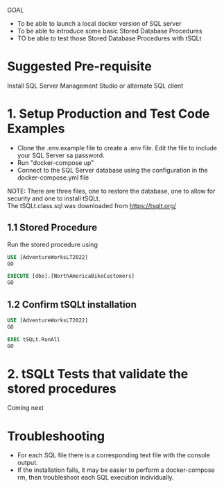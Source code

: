 GOAL
- To be able to launch a local docker version of SQL server
- To be able to introduce some basic Stored Database Procedures
- TO be able to test those Stored Database Procedures with tSQLt

# Suggested Pre-requisite
Install SQL Server Management Studio or alternate SQL client

# 1. Setup Production and Test Code Examples
- Clone the .env.example file to create a .env file. Edit the file to include your SQL Server sa password.
- Run "docker-compose up" 
- Connect to the SQL Server database using the configuration in the docker-compose.yml file 

NOTE: There are three files, one to restore the database, one to allow for security and one to install tSQLt. \
The tSQLt.class.sql was downloaded from https://tsqlt.org/

## 1.1 Stored Procedure
Run the stored procedure using 
```sql
USE [AdventureWorksLT2022]
GO

EXECUTE [dbo].[NorthAmericaBikeCustomers] 
GO
```
## 1.2 Confirm tSQLt installation
```sql
USE [AdventureWorksLT2022]
GO

EXEC tSQLt.RunAll
GO
```

# 2. tSQLt Tests that validate the stored procedures 
Coming next

# Troubleshooting
- For each SQL file there is a corresponding text file with the console output.
- If the installation fails, it may be easier to perform a docker-compose rm, then troubleshoot each SQL execution individually.